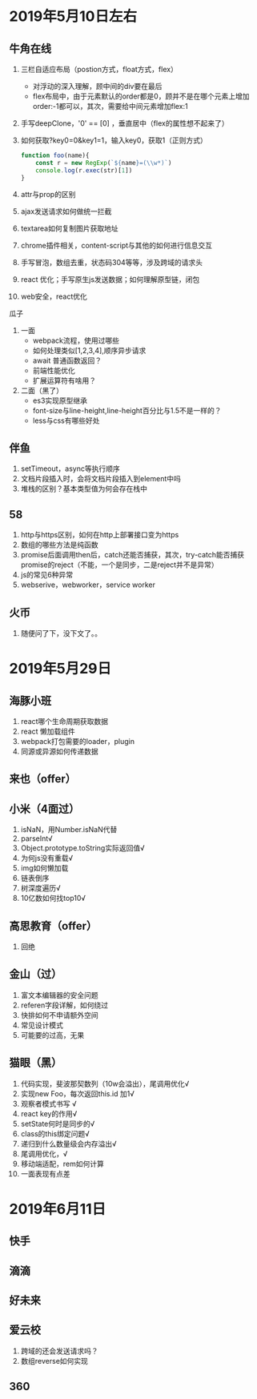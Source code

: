 # 2019年5月10日左右

## 牛角在线

1. 三栏自适应布局（postion方式，float方式，flex）

   - 对浮动的深入理解，顾中间的div要在最后
   - flex布局中，由于元素默认的order都是0，顾并不是在哪个元素上增加order:-1都可以，其次，需要给中间元素增加flex:1

2. 手写deepClone，'0' == [0] ，垂直居中（flex的属性想不起来了）

3. 如何获取?key0=0&key1=1，输入key0，获取1（正则方式）

   ```javascript
   function foo(name){
       const r = new RegExp(`${name}=(\\w*)`)
       console.log(r.exec(str)[1])
   }
   ```

   

4. attr与prop的区别

5. ajax发送请求如何做统一拦截

6. textarea如何复制图片获取地址

7. chrome插件相关，content-script与其他的如何进行信息交互

8. 手写冒泡，数组去重，状态码304等等，涉及跨域的请求头

9. react 优化；手写原生js发送数据；如何理解原型链，闭包

10. web安全，react优化

瓜子

1. 一面
	- webpack流程，使用过哪些
	- 如何处理类似[1,2,3,4],顺序异步请求
	- await 普通函数返回？
	- 前端性能优化
	- 扩展运算符有啥用？
2. 二面（黑了）
   - es3实现原型继承
   - font-size与line-height,line-height百分比与1.5不是一样的？
   - less与css有哪些好处

## 伴鱼

1. setTimeout，async等执行顺序
2. 文档片段插入时，会将文档片段插入到element中吗
3. 堆栈的区别？基本类型值为何会存在栈中

## 58

1. http与https区别，如何在http上部署接口变为https
2. 数组的哪些方法是纯函数
3. promise后面调用then后，catch还能否捕获，其次，try-catch能否捕获promise的reject（不能，一个是同步，二是reject并不是异常）
4. js的常见6种异常
5. webserive，webworker，service worker

## 火币

1. 随便问了下，没下文了。。

# 2019年5月29日

## 海豚小班

1. react哪个生命周期获取数据
2. react 懒加载组件
3. webpack打包需要的loader，plugin
4. 同源或异源如何传递数据

## 来也（offer）

## 小米（4面过）

1. isNaN，用Number.isNaN代替
2. parseInt√
3. Object.prototype.toString实际返回值√
4. 为何js没有重载√
5. img如何懒加载
6. 链表倒序
7. 树深度遍历√
8. 10亿数如何找top10√

## 高思教育（offer）

1. 回绝

## 金山（过）

1. 富文本编辑器的安全问题
2. referen字段详解，如何绕过
3. 快排如何不申请额外空间
4. 常见设计模式
5. 可能要的过高，无果



## 猫眼（黑）

1. 代码实现，斐波那契数列（10w会溢出），尾调用优化√
2. 实现new Foo，每次返回this.id 加1√
3. 观察者模式书写 √
4. react key的作用√
5. setState何时是同步的√
6. class的this绑定问题√
7. 递归到什么数量级会内存溢出√
8. 尾调用优化，√
9. 移动端适配，rem如何计算
10. 一面表现有点差

# 2019年6月11日

## 快手

## 滴滴

## 好未来

## 爱云校

1. 跨域的还会发送请求吗？
2. 数组reverse如何实现

## 360

